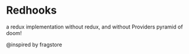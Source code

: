 # Redhooks

a redux implementation without redux, and without Providers pyramid of doom!

@inspired by fragstore